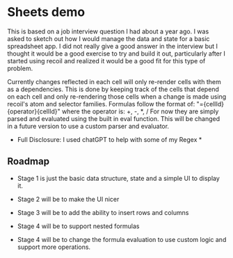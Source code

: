 # Sheets demo

This is based on a job interview question I had about a year ago. I was asked to sketch out how I would manage the data and state for a basic spreadsheet app.
I did not really give a good answer in the interview but I thought it would be a good exercise to try and build it out,
particularly after I started using recoil and realized it would be a good fit for this type of problem.

Currently changes reflected in each cell will only re-render cells with them as a dependencies. This is done by keeping track of the cells that 
depend on each cell and only re-rendering those cells when a change is made using recoil's atom and selector families. 
Formulas follow the format of: "={cellId}{operator}{cellId}" where the operator is: +, -, *, /
For now they are simply parsed and evaluated using the built in eval function. This will be changed in a future version to use a custom parser and evaluator.

* Full Disclosure: I used chatGPT to help with some of my Regex *

## Roadmap

 - Stage 1 is just the basic data structure, state and a simple UI to display it.

 - Stage 2 will be to make the UI nicer

 - Stage 3 will be to add the ability to insert rows and columns

 - Stage 4 will be to support nested formulas

 - Stage 4 will be to change the formula evaluation to use custom logic and support more operations.